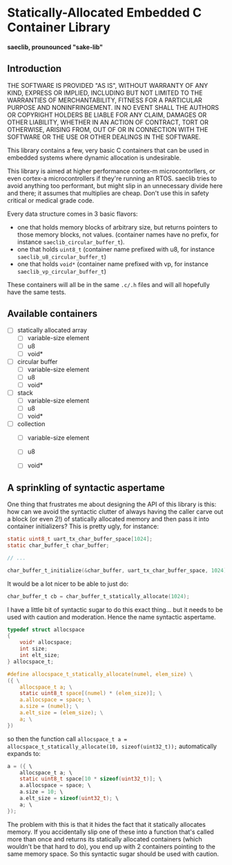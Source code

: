 # Statically-Allocated Embedded C Container Library
#### saeclib, prounounced "sake-lib"

## Introduction
THE SOFTWARE IS PROVIDED "AS IS", WITHOUT WARRANTY OF ANY KIND, EXPRESS OR IMPLIED, INCLUDING BUT NOT LIMITED TO THE WARRANTIES OF MERCHANTABILITY, FITNESS FOR A PARTICULAR PURPOSE AND NONINFRINGEMENT. IN NO EVENT SHALL THE AUTHORS OR COPYRIGHT HOLDERS BE LIABLE FOR ANY CLAIM, DAMAGES OR OTHER LIABILITY, WHETHER IN AN ACTION OF CONTRACT, TORT OR OTHERWISE, ARISING FROM, OUT OF OR IN CONNECTION WITH THE SOFTWARE OR THE USE OR OTHER DEALINGS IN THE SOFTWARE.

This library contains a few, very basic C containers that can be used in embedded systems where dynamic allocation is undesirable.

This library is aimed at higher performance cortex-m microcontorllers, or even cortex-a microcontrollers if they're running an RTOS. saeclib tries to avoid anything too performant, but might slip in an unnecessary divide here and there; it assumes that multiplies are cheap. Don't use this in safety critical or medical grade code.

Every data structure comes in 3 basic flavors:
  - one that holds memory blocks of arbitrary size, but returns pointers to those memory blocks, not values.   (container names have no prefix, for instance `saeclib_circular_buffer_t`).
  - one that holds `uint8_t`  (container name prefixed with u8, for instance `saeclib_u8_circular_buffer_t`)
  - one that holds `void*`    (container name prefixed with vp, for instance `saeclib_vp_circular_buffer_t`)

These containers will all be in the same `.c/.h` files and will all hopefully have the same tests.

## Available containers
  - [ ] statically allocated array
    - [ ] variable-size element
    - [ ] u8
    - [ ] void*
  - [ ] circular buffer
    - [ ] variable-size element
    - [ ] u8
    - [ ] void*
  - [ ] stack
    - [ ] variable-size element
    - [ ] u8
    - [ ] void*
  - [ ] collection
    - [ ] variable-size element
    - [ ] u8
    - [ ] void*


## A sprinkling of syntactic aspertame
One thing that frustrates me about designing the API of this library is this: how can we avoid the syntactic clutter of always having the caller carve out a block (or even 2!) of statically allocated memory and then pass it into container initializers? This is pretty ugly, for instance:

```C
static uint8_t uart_tx_char_buffer_space[1024];
static char_buffer_t char_buffer;

// ...

char_buffer_t_initialize(&char_buffer, uart_tx_char_buffer_space, 1024);
```

It would be a lot nicer to be able to just do:

```C
char_buffer_t cb = char_buffer_t_statically_allocate(1024);
```

I have a little bit of syntactic sugar to do this exact thing... but it needs to be used with caution and moderation. Hence the name syntactic aspertame.

```C
typedef struct allocspace
{
	void* allocspace;
	int size;
	int elt_size;
} allocspace_t;

#define allocspace_t_statically_allocate(numel, elem_size) \
({ \
    allocspace_t a; \
    static uint8_t space[(numel) * (elem_size)]; \
    a.allocspace = space; \
    a.size = (numel); \
    a.elt_size = (elem_size); \
    a; \
})
```

so then the function call `allocspace_t a = allocspace_t_statically_allocate(10, sizeof(uint32_t));` automatically expands to:

```C
a = ({ \
    allocspace_t a; \
    static uint8_t space[10 * sizeof(uint32_t)]; \
    a.allocspace = space; \
    a.size = 10; \
    a.elt_size = sizeof(uint32_t); \
    a; \
});
```

The problem with this is that it hides the fact that it statically allocates memory. If you accidentally slip one of these into a function that's called more than once and returns its statically allocated containers (which wouldn't be that hard to do), you end up with 2 containers pointing to the same memory space. So this syntactic sugar should be used with caution.
